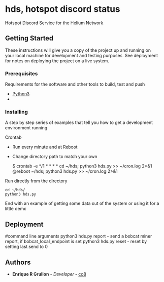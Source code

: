 # hds, hotspot discord status

Hotspot Discord Service for the Helium Network


## Getting Started

These instructions will give you a copy of the project up and running on
your local machine for development and testing purposes. See deployment
for notes on deploying the project on a live system.

### Prerequisites

Requirements for the software and other tools to build, test and push 
- [Python3](https://www.example.com)
- [](https://www.example.com)

### Installing

A step by step series of examples that tell you how to get a development
environment running

Crontab 
- Run every minute and at Reboot
- Change directory path to match your own 

    $ crontab -e
    */1 * * * * cd ~/hds; python3 hds.py  >> ~/cron.log 2>&1
    @reboot ~/hds; python3 hds.py  >> ~/cron.log 2>&1

Run directly from the directory

    cd ~/hds/
    python3 hds.py

End with an example of getting some data out of the system or using it
for a little demo


## Deployment

#command line arguments
python3 hds.py report - send a bobcat miner report, if bobcat_local_endpoint is set
python3 hds.py reset - reset by setting last.send to 0


## Authors

  - **Enrique R Grullon** - *Developer* -
    [co8](https://github.com/co8)
